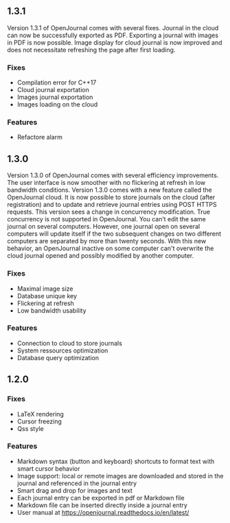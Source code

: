 ## 1.3.1

Version 1.3.1 of OpenJournal comes with several fixes. Journal in the cloud can now be successfully exported as PDF. Exporting a journal with images in PDF is now possible. Image display for cloud journal is now improved and does not necessitate refreshing the page after first loading.

### Fixes

* Compilation error for C++17
* Cloud journal exportation
* Images journal exportation
* Images loading on the cloud

### Features

* Refactore alarm

## 1.3.0

Version 1.3.0 of OpenJournal comes with several efficiency improvements. The user interface is now smoother with no flickering at refresh in low bandwidth conditions. Version 1.3.0 comes with a new feature called the OpenJournal cloud. It is now possible to store journals on the cloud (after registration) and to update and retrieve journal entries using POST HTTPS requests. This version sees a change in concurrency modification. True concurrency is not supported in OpenJournal. You can’t edit the same journal on several computers. However, one journal open on several computers will update itself if the two subsequent changes on two different computers are separated by more than twenty seconds. With this new behavior, an OpenJournal inactive on some computer can't overwrite the cloud journal opened and possibly modified by another computer.

### Fixes

* Maximal image size
* Database unique key
* Flickering at refresh
* Low bandwidth usability

### Features

* Connection to cloud to store journals
* System ressources optimization
* Database query optimization

## 1.2.0

### Fixes

* LaTeX rendering
* Cursor freezing
* Qss style

### Features

* Markdown syntax (button and keyboard) shortcuts to format text with smart cursor behavior
* Image support: local or remote images are downloaded and stored in the journal and referenced in the journal entry
* Smart drag and drop for images and text
* Each journal entry can be exported in pdf or Markdown file
* Markdown file can be inserted directly inside a journal entry
* User manual at https://openjournal.readthedocs.io/en/latest/
